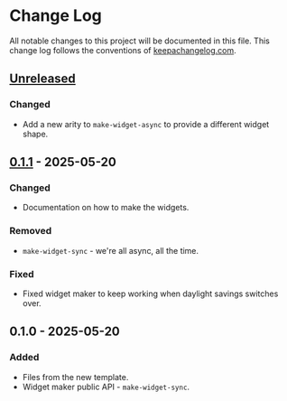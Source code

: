 # Change Log
All notable changes to this project will be documented in this file. This change log follows the conventions of [keepachangelog.com](http://keepachangelog.com/).

## [Unreleased]
### Changed
- Add a new arity to `make-widget-async` to provide a different widget shape.

## [0.1.1] - 2025-05-20
### Changed
- Documentation on how to make the widgets.

### Removed
- `make-widget-sync` - we're all async, all the time.

### Fixed
- Fixed widget maker to keep working when daylight savings switches over.

## 0.1.0 - 2025-05-20
### Added
- Files from the new template.
- Widget maker public API - `make-widget-sync`.

[Unreleased]: https://sourcehost.site/your-name/bank-management/compare/0.1.1...HEAD
[0.1.1]: https://sourcehost.site/your-name/bank-management/compare/0.1.0...0.1.1
